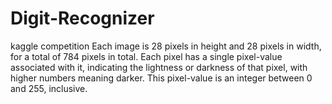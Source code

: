 # Digit-Recognizer
kaggle competition
Each image is 28 pixels in height and 28 pixels in width, for a total of 784 pixels in total.
Each pixel has a single pixel-value associated with it, indicating the lightness or darkness of
that pixel, with higher numbers meaning darker. This pixel-value is an integer between 0 and 255, inclusive.
